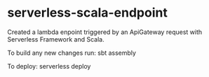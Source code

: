 # serverless-scala-endpoint
Created a lambda enpoint triggered by an ApiGateway request with Serverless Framework and Scala.

To build any new changes run:
sbt assembly

To deploy:
serverless deploy
